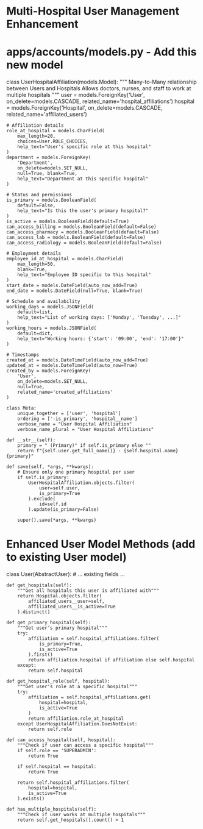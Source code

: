 # Multi-Hospital User Management Enhancement

# apps/accounts/models.py - Add this new model

class UserHospitalAffiliation(models.Model):
    """
    Many-to-Many relationship between Users and Hospitals
    Allows doctors, nurses, and staff to work at multiple hospitals
    """
    user = models.ForeignKey('User', on_delete=models.CASCADE, related_name='hospital_affiliations')
    hospital = models.ForeignKey('Hospital', on_delete=models.CASCADE, related_name='affiliated_users')
    
    # Affiliation details
    role_at_hospital = models.CharField(
        max_length=20, 
        choices=User.ROLE_CHOICES,
        help_text="User's specific role at this hospital"
    )
    department = models.ForeignKey(
        'Department', 
        on_delete=models.SET_NULL, 
        null=True, blank=True,
        help_text="Department at this specific hospital"
    )
    
    # Status and permissions
    is_primary = models.BooleanField(
        default=False,
        help_text="Is this the user's primary hospital?"
    )
    is_active = models.BooleanField(default=True)
    can_access_billing = models.BooleanField(default=False)
    can_access_pharmacy = models.BooleanField(default=False)
    can_access_lab = models.BooleanField(default=False)
    can_access_radiology = models.BooleanField(default=False)
    
    # Employment details
    employee_id_at_hospital = models.CharField(
        max_length=50, 
        blank=True,
        help_text="Employee ID specific to this hospital"
    )
    start_date = models.DateField(auto_now_add=True)
    end_date = models.DateField(null=True, blank=True)
    
    # Schedule and availability
    working_days = models.JSONField(
        default=list,
        help_text="List of working days: ['Monday', 'Tuesday', ...]"
    )
    working_hours = models.JSONField(
        default=dict,
        help_text="Working hours: {'start': '09:00', 'end': '17:00'}"
    )
    
    # Timestamps
    created_at = models.DateTimeField(auto_now_add=True)
    updated_at = models.DateTimeField(auto_now=True)
    created_by = models.ForeignKey(
        'User', 
        on_delete=models.SET_NULL, 
        null=True, 
        related_name='created_affiliations'
    )
    
    class Meta:
        unique_together = ['user', 'hospital']
        ordering = ['-is_primary', 'hospital__name']
        verbose_name = "User Hospital Affiliation"
        verbose_name_plural = "User Hospital Affiliations"
    
    def __str__(self):
        primary = " (Primary)" if self.is_primary else ""
        return f"{self.user.get_full_name()} - {self.hospital.name}{primary}"
    
    def save(self, *args, **kwargs):
        # Ensure only one primary hospital per user
        if self.is_primary:
            UserHospitalAffiliation.objects.filter(
                user=self.user, 
                is_primary=True
            ).exclude(
                id=self.id
            ).update(is_primary=False)
        
        super().save(*args, **kwargs)


# Enhanced User Model Methods (add to existing User model)

class User(AbstractUser):
    # ... existing fields ...
    
    def get_hospitals(self):
        """Get all hospitals this user is affiliated with"""
        return Hospital.objects.filter(
            affiliated_users__user=self,
            affiliated_users__is_active=True
        ).distinct()
    
    def get_primary_hospital(self):
        """Get user's primary hospital"""
        try:
            affiliation = self.hospital_affiliations.filter(
                is_primary=True, 
                is_active=True
            ).first()
            return affiliation.hospital if affiliation else self.hospital
        except:
            return self.hospital
    
    def get_hospital_role(self, hospital):
        """Get user's role at a specific hospital"""
        try:
            affiliation = self.hospital_affiliations.get(
                hospital=hospital,
                is_active=True
            )
            return affiliation.role_at_hospital
        except UserHospitalAffiliation.DoesNotExist:
            return self.role
    
    def can_access_hospital(self, hospital):
        """Check if user can access a specific hospital"""
        if self.role == 'SUPERADMIN':
            return True
        
        if self.hospital == hospital:
            return True
            
        return self.hospital_affiliations.filter(
            hospital=hospital,
            is_active=True
        ).exists()
    
    def has_multiple_hospitals(self):
        """Check if user works at multiple hospitals"""
        return self.get_hospitals().count() > 1
